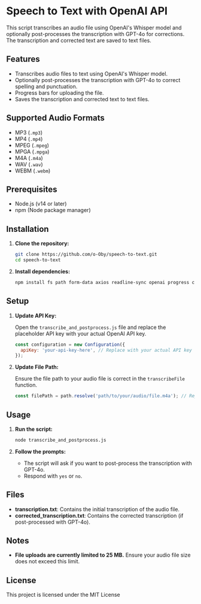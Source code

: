 # Speech to Text with OpenAI API

This script transcribes an audio file using OpenAI's Whisper model and optionally post-processes the transcription with GPT-4o for corrections. The transcription and corrected text are saved to text files.

## Features

- Transcribes audio files to text using OpenAI's Whisper model.
- Optionally post-processes the transcription with GPT-4o to correct spelling and punctuation.
- Progress bars for uploading the file.
- Saves the transcription and corrected text to text files.

## Supported Audio Formats

- MP3 (`.mp3`)
- MP4 (`.mp4`)
- MPEG (`.mpeg`)
- MPGA (`.mpga`)
- M4A (`.m4a`)
- WAV (`.wav`)
- WEBM (`.webm`)

## Prerequisites

- Node.js (v14 or later)
- npm (Node package manager)

## Installation

1. **Clone the repository:**

    ```bash
    git clone https://github.com/o-Oby/speech-to-text.git
    cd speech-to-text
    ```

2. **Install dependencies:**

    ```bash
    npm install fs path form-data axios readline-sync openai progress chalk
    ```

## Setup

1. **Update API Key:**

    Open the `transcribe_and_postprocess.js` file and replace the placeholder API key with your actual OpenAI API key.

    ```javascript
    const configuration = new Configuration({
      apiKey: 'your-api-key-here', // Replace with your actual API key
    });
    ```

2. **Update File Path:**

    Ensure the file path to your audio file is correct in the `transcribeFile` function.

    ```javascript
    const filePath = path.resolve('path/to/your/audio/file.m4a'); // Replace with your actual file path
    ```

## Usage

1. **Run the script:**

    ```bash
    node transcribe_and_postprocess.js
    ```

2. **Follow the prompts:**

    - The script will ask if you want to post-process the transcription with GPT-4o.
    - Respond with `yes` or `no`.

## Files

- **transcription.txt**: Contains the initial transcription of the audio file.
- **corrected_transcription.txt**: Contains the corrected transcription (if post-processed with GPT-4o).

## Notes

- **File uploads are currently limited to 25 MB.** Ensure your audio file size does not exceed this limit.

## License

This project is licensed under the MIT License 
